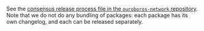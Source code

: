 See the [consensus release process file in the `ouroboros-network`
repository](https://github.com/input-output-hk/ouroboros-consensus/blob/master/docs/ReleaseProcess.md).
Note that we do not do any bundling of packages: each package has its own
changelog, and each can be released separately.